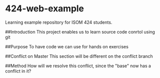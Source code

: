# 424-web-example
Learning example repository for ISOM 424 students.

##Introduction
This project enables us to learn source code conrtol using git

##Purpose
To have code we can use for hands on exercises

##Conflict on Master
This section will be different on the conflict branch

##Method
How will we resolve this conflict, since the "base" now has a conflict in it?